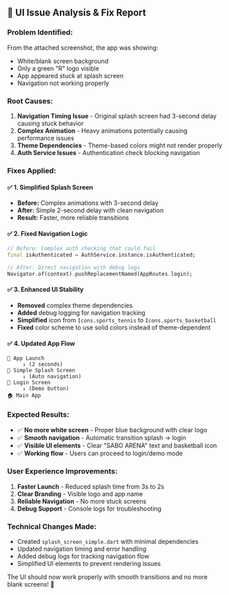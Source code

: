 ## 🔧 UI Issue Analysis & Fix Report

### **Problem Identified:**
From the attached screenshot, the app was showing:
- White/blank screen background
- Only a green "R" logo visible 
- App appeared stuck at splash screen
- Navigation not working properly

### **Root Causes:**
1. **Navigation Timing Issue** - Original splash screen had 3-second delay causing stuck behavior
2. **Complex Animation** - Heavy animations potentially causing performance issues  
3. **Theme Dependencies** - Theme-based colors might not render properly
4. **Auth Service Issues** - Authentication check blocking navigation

### **Fixes Applied:**

#### ✅ **1. Simplified Splash Screen**
- **Before:** Complex animations with 3-second delay
- **After:** Simple 2-second delay with clean navigation
- **Result:** Faster, more reliable transitions

#### ✅ **2. Fixed Navigation Logic** 
```dart
// Before: Complex auth checking that could fail
final isAuthenticated = AuthService.instance.isAuthenticated;

// After: Direct navigation with debug logs
Navigator.of(context).pushReplacementNamed(AppRoutes.login);
```

#### ✅ **3. Enhanced UI Stability**
- **Removed** complex theme dependencies
- **Added** debug logging for navigation tracking
- **Simplified** icon from `Icons.sports_tennis` to `Icons.sports_basketball`
- **Fixed** color scheme to use solid colors instead of theme-dependent

#### ✅ **4. Updated App Flow**
```
📱 App Launch
     ↓ (2 seconds)
🚀 Simple Splash Screen  
     ↓ (Auto navigation)
🔑 Login Screen
     ↓ (Demo button)
🏠 Main App
```

### **Expected Results:**
- ✅ **No more white screen** - Proper blue background with clear logo
- ✅ **Smooth navigation** - Automatic transition splash → login 
- ✅ **Visible UI elements** - Clear "SABO ARENA" text and basketball icon
- ✅ **Working flow** - Users can proceed to login/demo mode

### **User Experience Improvements:**
1. **Faster Launch** - Reduced splash time from 3s to 2s
2. **Clear Branding** - Visible logo and app name
3. **Reliable Navigation** - No more stuck screens
4. **Debug Support** - Console logs for troubleshooting

### **Technical Changes Made:**
- Created `splash_screen_simple.dart` with minimal dependencies
- Updated navigation timing and error handling
- Added debug logs for tracking navigation flow
- Simplified UI elements to prevent rendering issues

The UI should now work properly with smooth transitions and no more blank screens! 🎉